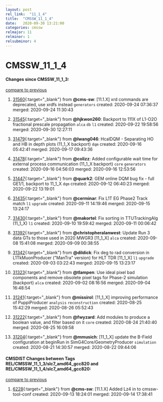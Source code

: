 ```yaml
---
layout: post
rel_link:  "11_1_4"
title:  "CMSSW_11_1_4"
date:   2020-09-30 13:21:00
categories: cmssw
relmajor: 11
relminor: 1
relsubminor: 4
---
```


# CMSSW_11_1_4
#### Changes since CMSSW_11_1_3:
[compare to previous](https://github.com/cms-sw/cmssw/compare/CMSSW_11_1_3...CMSSW_11_1_4)



1. [31560](http://github.com/cms-sw/cmssw/pull/31560){:target="_blank"}  from **@cms-sw**: [11.1.X] xrd commands are deprecated, use xrdfs instead `generators`  created: 2020-09-24 07:36:37 merged: 2020-09-24 11:30:43



2. [31545](http://github.com/cms-sw/cmssw/pull/31545){:target="_blank"}  from **@hjkwon260**: Backport to 111X of L1-O2O fractional prescale propagation `alca`  `db`  `l1`  created: 2020-09-22 19:58:56 merged: 2020-09-30 12:27:11



3. [31479](http://github.com/cms-sw/cmssw/pull/31479){:target="_blank"}  from **@lwang046**: HcalDQM - Separating HO and HB in depth plots (11_1_X backport) `dqm`  created: 2020-09-16 05:42:41 merged: 2020-09-17 09:43:36



4. [31478](http://github.com/cms-sw/cmssw/pull/31478){:target="_blank"}  from **@colizz**: Added configurable wait time for external process communication (11_1_X backport) `core`  `generators`  created: 2020-09-16 04:56:03 merged: 2020-09-16 12:53:56



5. [31447](http://github.com/cms-sw/cmssw/pull/31447){:target="_blank"}  from **@quark2**: GEM online DQM bug fix - full GE1/1, backport to 11_1_X `dqm`  created: 2020-09-12 06:40:23 merged: 2020-09-22 13:19:01



6. [31435](http://github.com/cms-sw/cmssw/pull/31435){:target="_blank"}  from **@cerminar**: Fix L1T EG Phase2 Track match `l1`  `upgrade`  created: 2020-09-11 14:19:46 merged: 2020-09-15 13:24:17



7. [31430](http://github.com/cms-sw/cmssw/pull/31430){:target="_blank"}  from **@makortel**: Fix sorting in TTUTrackingAlg (11_1_X) `l1`  created: 2020-09-10 19:59:42 merged: 2020-09-11 00:06:42



8. [31392](http://github.com/cms-sw/cmssw/pull/31392){:target="_blank"}  from **@christopheralanwest**: Update Run 3 data GTs to those used in 2020 MWGR3 [11_1_X] `alca`  created: 2020-09-08 15:41:08 merged: 2020-09-09 00:38:55



9. [31342](http://github.com/cms-sw/cmssw/pull/31342){:target="_blank"}  from **@dildick**: Fix deg to rad conversion in L1TkMuonProducer ("ManTra" version) for HLT TDR [11_1_X] `l1`  `upgrade`  created: 2020-09-03 03:22:43 merged: 2020-09-15 13:23:17



10. [31323](http://github.com/cms-sw/cmssw/pull/31323){:target="_blank"}  from **@tlampen**: Use ideal pixel bad components and remove obsolete pixel tags for Phase-2 simulation (backport) `alca`  created: 2020-09-02 08:16:56 merged: 2020-09-04 16:48:54



11. [31241](http://github.com/cms-sw/cmssw/pull/31241){:target="_blank"}  from **@missirol**: [11_1_X] improving performance of PuppiProducer `analysis`  `reconstruction`  created: 2020-08-25 15:42:29 merged: 2020-08-26 05:52:43



12. [31222](http://github.com/cms-sw/cmssw/pull/31222){:target="_blank"}  from **@fwyzard**: Add modules to produce a boolean value, and filter based on it `core`  created: 2020-08-24 21:40:40 merged: 2020-08-25 16:09:58



13. [31204](http://github.com/cms-sw/cmssw/pull/31204){:target="_blank"}  from **@mmusich**: [11_1_X] update the B-Field configuration at beginRun in SimG4Core/GeometryProducer `simulation`  created: 2020-08-21 14:30:57 merged: 2020-08-22 09:44:06



#### CMSDIST Changes between Tags REL/CMSSW_11_1_3/slc7_amd64_gcc820 and REL/CMSSW_11_1_4/slc7_amd64_gcc820:
[compare to previous](https://github.com/cms-sw/cmsdist/compare/REL/CMSSW_11_1_3/slc7_amd64_gcc820...REL/CMSSW_11_1_4/slc7_amd64_gcc820)



1. [6228](http://github.com/cms-sw/cmsdist/pull/6228){:target="_blank"}  from **@cms-sw**: [11.1.X] Added Lz4 in to cmssw-tool-conf created: 2020-09-13 18:24:01 merged: 2020-09-14 17:38:41

